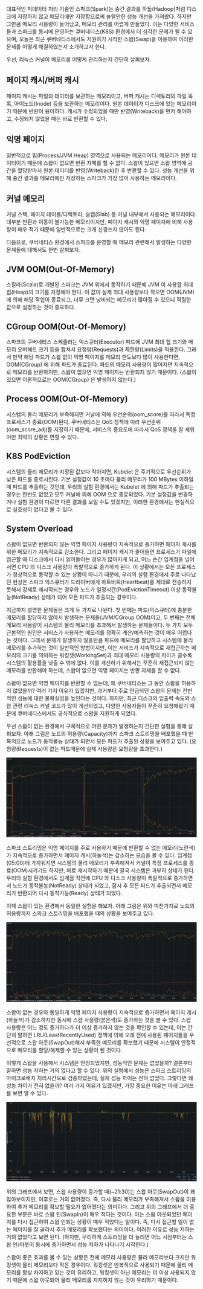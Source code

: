 대표적인 빅데이터 처리 기술인 스파크(Spark)는 중간 결과를 하둡(Hadoop)처럼 디스크에 저장하지 않고 메모리에만 저장함으로써 놀랄만한 성능 개선을 가져왔다. 하지만 그만큼 메모리 사용량이 늘어났고, 메모리 관리를 어렵게 만들었다. 이는 다양한 서비스들과 스파크를 동시에 운영하는 쿠버네티스(K8S) 환경에서 더 심각한 문제가 될 수 있으며, 오늘은 최근 쿠버네티스에서도 지원하기 시작한 스왑(Swap)을 이용하여 이러한 문제를 어떻게 해결하였는지 소개하고자 한다.

우선, 리눅스 커널이 메모리를 어떻게 관리하는지 간단히 살펴보자.

## 페이지 캐시/버퍼 캐시

페이지 캐시는 파일의 데이터를 보관하는 메모리이고, 버퍼 캐시는 디렉토리의 파일 목록, 아이노드(Inode) 등을 보관하는 메모리이다. 원본 데이터가 디스크에 있는 메모리이기 때문에 반환이 용이하다. 캐시가 수정되었을 때만 반영(Writeback)을 먼저 해야하고, 수정되지 않았을 때는 바로 반환할 수 있다.

## 익명 페이지

일반적으로 힙(Process/JVM Heap) 영역으로 사용되는 메모리이다. 메모리가 원본 데이터이기 때문에 스왑이 없으면 반환 자체를 할 수 없다. 스왑이 있으면 스왑 영역에 공간을 할당받아서 원본 데이터를 반영(Writeback)한 후 반환할 수 있다. 성능 개선을 위해 중간 결과를 메모리에만 저장하는 스파크가 가장 많이 사용하는 메모리이다.

## 커널 메모리

커널 스택, 페이지 테이블/디렉토리, 슬랩(Slab) 등 커널 내부에서 사용되는 메모리이다. 대부분 반환과 이동이 불가능한 메모리이지만, 페이지 캐시와 익명 페이지에 비해 사용량이 매우 적기 때문에 일반적으로는 크게 신경쓰지 않아도 된다.

다음으로, 쿠버네티스 환경에서 스파크를 운영할 때 메모리 관련해서 발생하는 다양한 문제들에 대해서도 한번 살펴보자.

## JVM OOM(Out-Of-Memory)

스칼라(Scala)로 개발된 스파크는 JVM 위에서 동작하기 때문에 JVM 이 사용할 최대 힙(Heap)의 크기를 지정해야 한다. 이 값이 실제 최대 사용량보다 작으면 OOM(JVM) 에 의해 해당 작업이 종료되고, 너무 크면 낭비되는 메모리가 많아질 수 있으니 적절한 값으로 설정하는 것이 중요하다.

## CGroup OOM(Out-Of-Memory)

스파크의 쿠버네티스 스케줄러는 익스큐터(Executor) 파드에 JVM 최대 힙 크기와 메모리 오버헤드 크기 등을 합쳐서 요청량(Requests)과 제한량(Limits)을 적용한다. 그래서 만약 해당 파드가 스왑 없이 익명 페이지를 메모리 한도보다 많이 사용한다면, OOM(CGroup) 에 의해 파드가 종료된다. 파드의 메모리 사용량이 많아지면 지속적으로 메모리를 반환하지만, 스왑이 없으면 익명 페이지는 반환되지 않기 때문이다. (스왑이 있으면 이론적으로는 OOM(CGroup) 은 발생하지 않는다.)

## Process OOM(Out-Of-Memory)

시스템의 물리 메모리가 부족해지면 커널에 의해 우선순위(oom_score)를 따라서 특정 프로세스가 종료(OOM)된다. 쿠버네티스는 QoS 정책에 따라 우선순위(oom_score_adj)를 지정하기 때문에, 서비스의 중요도에 따라서 QoS 정책을 잘 세워야만 최악의 상황은 면할 수 있다.

## K8S PodEviction

시스템의 물리 메모리가 지정된 값보다 작아지면, Kubelet 은 주기적으로 우선순위가 낮은 파드를 종료시킨다. 기본 설정값이 10 초마다 물리 메모리가 100 MBytes 이하일 때 파드를 추출하는 것인데, 우리의 실험 환경에서는 Kubelet 에 의해 파드가 추출되는 경우는 한번도 없었고 모두 커널에 의해 OOM 으로 종료되었다. 기본 설정값을 변경하거나 실험 환경이 다르면 다른 결과를 보일 수도 있겠지만, 이러한 환경에서는 현실적으로 실효성이 없다고 볼 수 있다.

## System Overload

스왑이 없으면 반환되지 않는 익명 페이지 사용량이 지속적으로 증가하면 페이지 캐시를 위한 메모리가 지속적으로 감소한다. 그리고 페이지 캐시가 줄어들면 프로세스가 파일에 접근할 때 디스크에서 다시 읽어들이는 경우가 많아지게 되고, 어느 순간 임계점을 넘어서면 CPU 와 디스크 사용량이 폭발적으로 증가하게 된다. 이 상황에서는 모든 프로세스가 정상적으로 동작할 수 있는 상황이 아니기 때문에, 우리의 실험 환경에서 주로 나타났던 현상은 스파크 익스큐터가 드라이버에게 하트비트(Heartbeat)를 제대로 전송하지 못해서 강제로 재시작되는 경우와 노드가 일정시간(PodEvictionTimeout) 이상 동작불능(NotReady) 상태가 되어 모든 파드가 추출되는 경우이다.

지금까지 설명한 문제들은 크게 두 가지로 나뉜다. 첫 번째는 파드(익스큐터)에 충분한 메모리를 할당하지 않아서 발생하는 문제들(JVM/CGroup OOM)이고, 두 번째는 전체 메모리 사용량이 시스템의 물리 메모리를 초과해서 발생하는 문제들이다. 두 가지 모두 근본적인 원인은 서비스가 사용하는 메모리를 정확히 계산/예측하는 것이 매우 어렵다는 것이다. 그래서 문제가 발생하지 않을만큼 파드에 메모리를 할당하고 시스템에 물리 메모리를 추가하는 것이 일반적인 방법이지만, 이는 서비스가 지속적으로 재접근하는 메모리의 크기를 의미하는 워킹셋(WorkingSet)과 최대 메모리 사용량의 차이가 클수록 시스템의 활용률을 낮출 수 밖에 없다. 이를 개선하기 위해서는 꾸준히 재접근되지 않는 메모리를 반환해야 하는데, 스왑이 없으면 익명 페이지는 반환 자체를 할 수 없다.

스왑이 없으면 익명 페이지를 반환할 수 없는데, 왜 쿠버네티스는 그 동안 스왑을 허용하지 않았을까? 여러 가지 이유가 있겠지만, 과거부터 주로 언급되던 스왑의 문제는 전반적인 성능에 대한 불확실성을 높인다는 것이다. 하지만, 최근 디스크의 입출력 속도와 스왑 관련 리눅스 커널 코드가 많이 개선되었고, 다양한 사용자들이 꾸준히 요청해왔기 때문에 쿠버네티스에서도 공식적으로 스왑을 지원하게 되었다.

우선 스왑이 없는 환경에서 구체적으로 어떤 문제가 발생하는지 간단한 실험을 통해 살펴보자. 아래 그림은 노드의 허용량(Capacity)까지 스파크 스트리밍을 배포했을 때 반복적으로 노드가 동작불능 상태가 되면서 모든 파드가 추출된 상황을 보여주고 있다. (요청량(Requests)이 없는 파드때문에 실제 사용량은 요청량을 초과한다.)

![memory.usages.without.swap.png](./memory.usages.without.swap.png)

스파크 스트리밍은 익명 페이지를 주로 사용하기 때문에 반환할 수 없는 메모리(노란색)가 지속적으로 증가하면서 페이지 캐시(하늘색)는 감소하는 모습을 볼 수 있다. 임계점(05:00)에 가까워지면 시스템의 물리 메모리가 부족해져서 커널이 특정 프로세스를 종료(OOM)시키기도 하지만, 바로 재시작하기 때문에 결국 시스템은 과부하 상태가 된다. 우리의 실험 환경에서도 임계점 직전에 CPU 와 디스크 사용량이 폭발적으로 증가하면서 노드가 동작불능(NotReady) 상태가 되었고, 잠시 후 모든 파드가 추출되면서 메모리가 반환되어 다시 동작가능(Ready) 상태가 되었다.

이제 스왑이 있는 환경에서 동일한 실험을 해보자. 아래 그림은 위와 마찬가지로 노드의 허용량까지 스파크 스트리밍을 배포했을 때의 상황을 보여주고 있다.

![memory.usages.with.swap.png](./memory.usages.with.swap.png)

스왑이 없는 경우와 동일하게 익명 페이지 사용량이 지속적으로 증가하면서 페이지 캐시(하늘색)가 감소하지만 동시에 스왑 사용량(붉은색)도 증가하는 것을 볼 수 있다. 스왑 사용량은 어느 정도 증가하다가 더 이상 증가하지 않는 것을 확인할 수 있는데, 이는 간단히 말하면 LRU(LeastRecentlyUsed) 정책에 의해 오래 전에 사용된 페이지들을 우선적으로 스왑 아웃(SwapOut)해서 부족한 메모리를 확보했기 때문에 시스템이 안정적으로 메모리를 할당/해제할 수 있는 상황이 된 것이다.

이렇게 스왑을 사용해서 시스템은 안정되었지만, 성능적인 문제는 없었을까? 결론부터 말하면 성능 저하는 거의 없다고 할 수 있다. 위의 실험에서 성능은 스파크 스트리밍의 마이크로배치 처리시간으로 검증하였는데, 실제 성능 차이는 전혀 없었다. 그렇다면 왜 성능 차이가 전혀 없을까? 여러 가지 이유가 있겠지만, 가장 중요한 이유는 아래 그래프를 보면 알 수 있다.

![swap.inout.usages.png](./swap.inout.usages.png)

위의 그래프에서 보면, 스왑 사용량이 증가할 때(~21:30)는 스왑 아웃(SwapOut)이 꽤 많아보이지만, 이후로는 거의 없어졌다. 즉, 다시 물리 메모리가 부족해져서 스왑을 이용하여 추가 메모리를 확보할 필요가 없어졌다는 의미이다. 그리고 위의 그래프에서 더 중요한 부분은 바로 스왑 인(SwapIn)이 매우 적다는 것이다. 이는 스왑 아웃되었던 페이지를 다시 접근하여 스왑 인되는 상황이 매우 적었다는 말이다. 즉, 다시 접근할 일이 없는 페이지를 잘 골라서 추가 메모리를 확보했다는 의미이다. 이러한 이유로 성능 저하는 거의 없었다고 보면 된다. (하지만, 무리하게 스트리밍을 더 늘리면 어느 시점부터는 스왑 인/아웃이 동시에 증가하면서 성능 저하가 나타나기 시작한다.)

스왑이 좋은 효과를 볼 수 있는 상황은 전체 메모리 사용량은 물리 메모리보다 크지만 워킹셋이 물리 메모리보다 작은 경우이다. 워킹셋은 반복적으로 사용되기 때문에 물리 메모리를 항상 차지하고 있는 것이 유리하고, 워킹셋이 아닌 메모리는 더 이상 사용되지 않기 때문에 스왑 아웃되어 물리 메모리를 차지하지 않는 것이 유리하기 때문이다.
